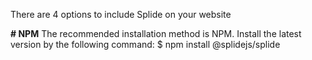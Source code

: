 There are 4 options to include Splide on your website 

**# NPM**
The recommended installation method is NPM. Install the latest version by the following command:
$ npm install @splidejs/splide

